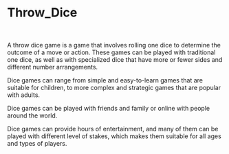 # Throw_Dice

<br/>

A throw dice game is a game that involves rolling one  dice to determine the outcome of a move or action. These games can be played with traditional one dice, as well as with specialized dice that have more or fewer sides and different number arrangements.

Dice games can range from simple and easy-to-learn games that are suitable for children, to more complex and strategic games that are popular with adults. 

Dice games can be played with friends and family or online with people around the world.

Dice games can provide hours of entertainment, and many of them can be played with different level of stakes, which makes them suitable for all ages and types of players.
